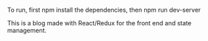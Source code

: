 To run, first npm install the dependencies, then npm run dev-server

This is a blog made with React/Redux for the front end and state management. 
